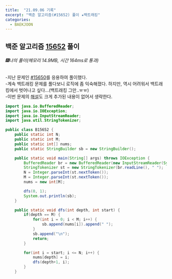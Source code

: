 ```yaml
---
title:  "21.09.06 기록"
excerpt: "백준 알고리즘(#15652) 풀이 ★백트래킹"
categories:
  - BAEKJOON
---
```



## 백준 알고리즘 [15652](https://www.acmicpc.net/problem/15652) 풀이

###### 🎆나의 풀이(메모리 14.9MB, 시간 164ms로 통과)<br/>
-지난 문제인 [#15650](https://liv660.github.io/baekjoon/210901/)를 응용하여 풀이했다.<br>
-계속 백트래킹 문제를 풀다보니 로직에 좀 익숙해졌다. 하지만, 역시 어려워서 백트래킹에서 벗어나고 싶다...(백트래킹 그만..ㅠㅠ)<br>
-이번 문제의 [해설](https://st-lab.tistory.com/117)도 크게 추가된 내용이 없어서 생략한다.<br>

```java
import java.io.BufferedReader;
import java.io.IOException;
import java.io.InputStreamReader;
import java.util.StringTokenizer;

public class B15652 {
    public static int N;
    public static int M;
    public static int[] nums;
    public static StringBuilder sb = new StringBuilder();

    public static void main(String[] args) throws IOException {
        BufferedReader br = new BufferedReader(new InputStreamReader(System.in));
        StringTokenizer st = new StringTokenizer(br.readLine(), " ");
        N = Integer.parseInt(st.nextToken());
        M = Integer.parseInt(st.nextToken());
        nums = new int[M];

        dfs(0, 1);
        System.out.println(sb);
    }

    public static void dfs(int depth, int start) {
        if(depth == M) {
            for(int i = 0; i < M; i++) {
                sb.append(nums[i]).append(" ");
            }
            sb.append("\n");
            return;
        }

        for(int i = start; i <= N; i++) {
            nums[depth] = i;
            dfs(depth+1, i);
        }
    }
```
<br>

